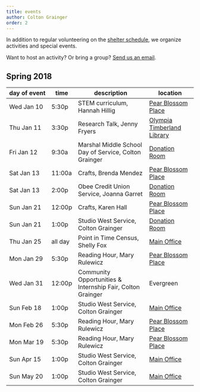 ```yaml
---
title: events 
author: Colton Grainger
order: 2 
---
```


In addition to regular volunteering on the [shelter schedule](https://www.volgistics.com/ex/portal.dll/?from=189830), we organize activities and special events. 

Want to host an activity? Or bring a group? [Send us an email](mailto:coltong@fscss.org).  

## Spring 2018

day&nbsp;of&nbsp;event | time | description | location
--- | --- | --- | ---
Wed Jan 10 | 5:30p | STEM curriculum, Hannah Hillig | [Pear Blossom Place][pbp]
Thu Jan 11 | 3:30p | Research Talk, Jenny Fryers | [Olympia Timberland Library][lib]
Fri Jan 12 | 9:30a | Marshal Middle School Day of Service, Colton Grainger | [Donation Room][fsc]
Sat Jan 13 | 11:00a | Crafts, Brenda Mendez | [Pear Blossom Place][pbp]
Sat Jan 13 | 2:00p | Obee Credit Union Service, Joanna Garret | [Donation Room][fsc]
Sun Jan 21 | 12:00p | Crafts, Karen Hall | [Pear Blossom Place][pbp]
Sun Jan 21 | 1:00p | Studio West Service, Colton Grainger | [Donation Room][fsc]
Thu Jan 25 | all day | Point in Time Census, Shelly Fox | [Main Office][fsc]
Mon Jan 29 | 5:30p | Reading Hour, Mary Rulewicz | [Pear Blossom Place][pbp]
Wed Jan 31 | 12:00p | Community Opportunities & Internship Fair, Colton Grainger | Evergreen
Sun Feb 18 | 1:00p | Studio West Service, Colton Grainger | [Main Office][fsc]
Mon Feb 26 | 5:30p | Reading Hour, Mary Rulewicz | [Pear Blossom Place][pbp]
Mon Mar 19 | 5:30p | Reading Hour, Mary Rulewicz | [Pear Blossom Place][pbp] 
Sun Apr 15 | 1:00p | Studio West Service, Colton Grainger | [Main Office][fsc]
Sun May 20 | 1:00p | Studio West Service, Colton Grainger | [Main Office][fsc]


[pbp]: https://www.google.com/maps/place/Pear+Blossom+Place/@47.0423792,-122.8932699,17z/data=!3m1!4b1!4m5!3m4!1s0x549174e1d548747f:0x4e89b380a6ff5f9e!8m2!3d47.0423792!4d-122.8910812
[fsc]: https://www.google.com/maps/place/Family+Support+Center/@47.0459107,-122.9042318,17z/data=!3m1!4b1!4m5!3m4!1s0x5491751bc115f4a1:0xa72d6746d527f48e!8m2!3d47.0459107!4d-122.9020431
[lib]: https://www.google.com/maps/place/Olympia+Timberland+Library/@47.0412387,-122.9002976,17z/data=!3m1!4b1!4m5!3m4!1s0x5491751d90a12da9:0x8a9f18ea3ed43d65!8m2!3d47.0412387!4d-122.8981089
